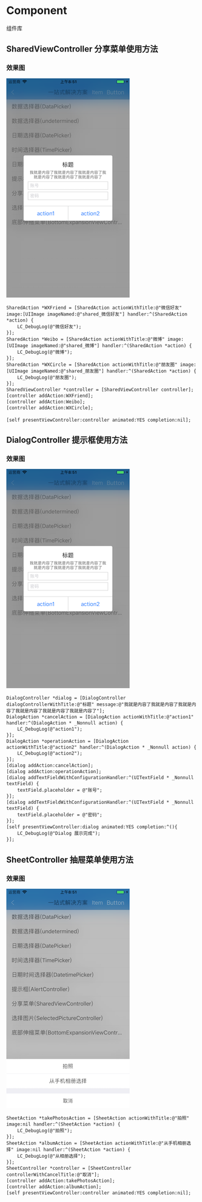 # Component
组件库
## SharedViewController 分享菜单使用方法

### 效果图

![Image text](https://github.com/zhangrongbing/Component/blob/master/img-folder/Dialog.png)

    SharedAction *WXFriend = [SharedAction actionWithTitle:@"微信好友" image:[UIImage imageNamed:@"shared_微信好友"] handler:^(SharedAction *action) {
        LC_DebugLog(@"微信好友");
    }];
    SharedAction *Weibo = [SharedAction actionWithTitle:@"微博" image:[UIImage imageNamed:@"shared_微博"] handler:^(SharedAction *action) {
        LC_DebugLog(@"微博");
    }];
    SharedAction *WXCircle = [SharedAction actionWithTitle:@"朋友圈" image:[UIImage imageNamed:@"shared_朋友圈"] handler:^(SharedAction *action) {
        LC_DebugLog(@"朋友圈");
    }];
    SharedViewController *controller = [SharedViewController controller];
    [controller addAction:WXFriend];
    [controller addAction:Weibo];
    [controller addAction:WXCircle];
    
    [self presentViewController:controller animated:YES completion:nil];

## DialogController 提示框使用方法

### 效果图

![Image text](https://github.com/zhangrongbing/Component/blob/master/img-folder/Dialog.png)

    DialogController *dialog = [DialogController dialogControllerWithTitle:@"标题" message:@"我就是内容了我就是内容了我就是内容了我就是内容了我就是内容了我就是内容了"];
    DialogAction *cancelAction = [DialogAction actionWithTitle:@"action1" handler:^(DialogAction * _Nonnull action) {
        LC_DebugLog(@"action1");
    }];
    DialogAction *operationAction = [DialogAction actionWithTitle:@"action2" handler:^(DialogAction * _Nonnull action) {
        LC_DebugLog(@"action2");
    }];
    [dialog addAction:cancelAction];
    [dialog addAction:operationAction];
    [dialog addTextFieldWithConfigurationHandler:^(UITextField * _Nonnull textField) {
        textField.placeholder = @"账号";
    }];
    [dialog addTextFieldWithConfigurationHandler:^(UITextField * _Nonnull textField) {
        textField.placeholder = @"密码";
    }];
    [self presentViewController:dialog animated:YES completion:^(){
        LC_DebugLog(@"Dialog 展示完成");
    }];
    
## SheetController 抽屉菜单使用方法

### 效果图

![Image text](https://github.com/zhangrongbing/Component/blob/master/img-folder/Sheet.png)

    SheetAction *takePhotosAction = [SheetAction actionWithTitle:@"拍照" image:nil handler:^(SheetAction *action) {
        LC_DebugLog(@"拍照");
    }];
    SheetAction *albumAction = [SheetAction actionWithTitle:@"从手机相册选择" image:nil handler:^(SheetAction *action) {
        LC_DebugLog(@"从相册选择");
    }];
    SheetController *controller = [SheetController controllerWithCancelTitle:@"取消"];
    [controller addAction:takePhotosAction];
    [controller addAction:albumAction];
    [self presentViewController:controller animated:YES completion:nil];
